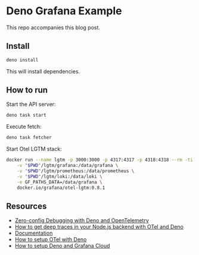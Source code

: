 # Deno Grafana Example

This repo accompanies this blog post.

## Install

```bash
deno install
```

This will install dependencies.

## How to run

Start the API server:

```bash
deno task start
```

Execute fetch:

```bash
deno task fetcher
```

Start Otel LGTM stack:

```bash
docker run --name lgtm -p 3000:3000 -p 4317:4317 -p 4318:4318 --rm -ti \
    -v "$PWD"/lgtm/grafana:/data/grafana \
    -v "$PWD"/lgtm/prometheus:/data/prometheus \
    -v "$PWD"/lgtm/loki:/data/loki \
    -e GF_PATHS_DATA=/data/grafana \
    docker.io/grafana/otel-lgtm:0.8.1
```

## Resources

- [Zero-config Debugging with Deno and OpenTelemetry](https://deno.com/blog/zero-config-debugging-deno-opentelemetry)
- [How to get deep traces in your Node.js backend with OTel and Deno](https://deno.com/blog/otel-tracing-in-node-and-deno)
- [Documentation](https://docs.deno.com/runtime/fundamentals/open_telemetry/)
- [How to setup OTel with Deno](https://docs.deno.com/examples/basic_opentelemetry_tutorial/)
- [How to setup Deno and Grafana Cloud](https://docs.deno.com/examples/grafana_tutorial/)
